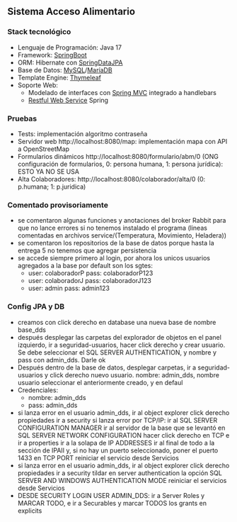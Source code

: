 ## Sistema Acceso Alimentario

### Stack tecnológico

- Lenguaje de Programación: Java 17
- Framework: [SpringBoot](https://spring.io/projects/spring-boot)
- ORM: Hibernate con [SpringDataJPA](https://spring.io/projects/spring-data-jpa)
- Base de Datos: [MySQL](https://www.mysql.com/)/[MaríaDB](https://mariadb.org/)
- Template Engine: [Thymeleaf](https://www.thymeleaf.org/doc/tutorials/3.0/thymeleafspring.html)
- Soporte Web:
    - Modelado de interfaces con [Spring MVC](https://spring.io/guides/gs/serving-web-content) integrado a handlebars
    - [Restful Web Service](https://spring.io/guides/gs/rest-service) Spring

### Pruebas

- Tests: implementación algoritmo contraseña
- Servidor web http://localhost:8080/map: implementación mapa con API a OpenStreetMap
- Formularios dinámicos http://localhost:8080/formulario/abm/0 (ONG configuración de formularios, 0: persona humana, 1: persona jurídica): ESTO YA NO SE USA
- Alta Colaboradores: http://localhost:8080/colaborador/alta/0 (0: p.humana; 1: p.juridica)

### Comentado provisoriamente
- se comentaron algunas funciones y anotaciones del broker Rabbit para que no lance errores si no tenemos instalado el programa (lineas comentadas en archivos service/(Temperatura, Movimiento, Heladera))
- se comentaron los repositorios de la base de datos porque hasta la entrega 5 no tenemos que agregar persistencia
- se accede siempre primero al login, por ahora los unicos usuarios agregados a la base por default son los sgtes: 
  - user: colaboradorP pass: colaboradorP123
  - user: colaboradorJ pass: colaboradorJ123
  - user: admin pass: admin123
### Config JPA y DB
- creamos con click derecho en database una nueva base de nombre base_dds
- después desplegar las carpetas del explorador de objetos en el panel izquierdo, ir a seguridad-usuarios, hacer click derecho y crear usuario.
  Se debe seleccionar el SQL SERVER AUTHENTICATION, y nombre y pass con admin_dds. Darle ok
- Después dentro de la base de datos, desplegar carpetas, ir a seguridad-usuarios y click derecho nuevo usuario.
nombre: admin_dds, nombre usuario seleccionar el anteriormente creado, y en defaul
- Credenciales:
  - nombre: admin_dds 
  - pass: admin_dds
- si lanza error en el usuario admin_dds, ir al object explorer click derecho propiedades
  ir a security
  si lanza error por TCP/IP: ir al SQL SERVER CONFIGURATION MANAGER
  ir al servidor de la base que se levantó en SQL SERVER NETWORK CONFIGURATION
  hacer click derecho en TCP e ir a properties
  ir a la solapa de IP ADDRESSES
  ir al final de todo a la sección de IPAII y, si no hay un puerto seleccionado, poner el puerto 1433 en TCP PORT
  reiniciar el servicio desde Servicios 
- si lanza error en el usuario admin_dds, ir al object explorer click derecho propiedades
  ir a security
  tildar en server authentication la opción SQL SERVER AND WINDOWS AUTHENTICATION MODE
  reiniciar el servicios desde Servicios
- DESDE SECURITY LOGIN USER ADMIN_DDS: ir a Server Roles y MARCAR TODO, e ir a Securables y marcar TODOS los grants en explicits